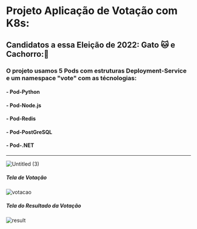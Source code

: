 # Projeto Aplicação de Votação com __K8s__: 
 
 ## Candidatos a essa Eleição de 2022: __**Gato** 🐱__ e __**Cachorro**:🐶__ 
 
### O projeto usamos 5 Pods com estruturas Deployment-Service e um namespace "vote" com as técnologias:

#### - Pod-Python
#### - Pod-Node.js
#### - Pod-Redis
#### - Pod-PostGreSQL
#### - Pod-.NET
 ---
 
 

![Untitled (3)](https://user-images.githubusercontent.com/102867453/164033071-79377945-2573-4adf-8c81-02afab534fd7.jpg)

##### Tela de Votação 

![votacao](https://user-images.githubusercontent.com/102867453/164033886-2af1c30d-4ab7-4288-818e-fbfce72a745d.png)


##### Tela do Resultado da Votação

![result](https://user-images.githubusercontent.com/102867453/164033981-453d5ecf-be25-483b-8fb3-c21f554af542.png)
